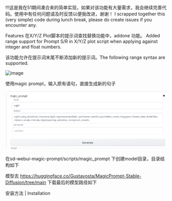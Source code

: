 !!!这是我在51期间凑合来的简单实现，如果对该功能有大量需求，我会继续完善代码。使用中有任何问题请及时反馈以便我改进，谢谢！ I scrapped together this (very simple) code during lunch break, please do create issues if you encounter any.

Features
在X/Y/Z Plot脚本的提示词查找替换功能中，addone 功能。 Added range support for Prompt S/R in X/Y/Z plot script when applying against integer and float numbers.



该功能允许在提示词末尾不断添加新的提示词。The following range syntax are supported.

![image](https://github.com/a304628356/sd-magic-prompt/blob/main/xyz_grid-0002-1248642573.png)

使用magic prompt，输入原有语句，直接生成新的句子

![image](https://github.com/a304628356/sd-magic-prompt/blob/main/test.png)



在sd-webui-magic-prompt/scripts/magic_prompt 下创建model目录，目录结构如下

模型去 https://huggingface.co/Gustavosta/MagicPrompt-Stable-Diffusion/tree/main 下载最后的模型路径如下


安装方法 | Installation

